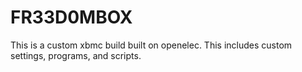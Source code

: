 FR33D0MBOX
==========

This is a custom xbmc build built on openelec. This includes custom settings, programs, and scripts.
